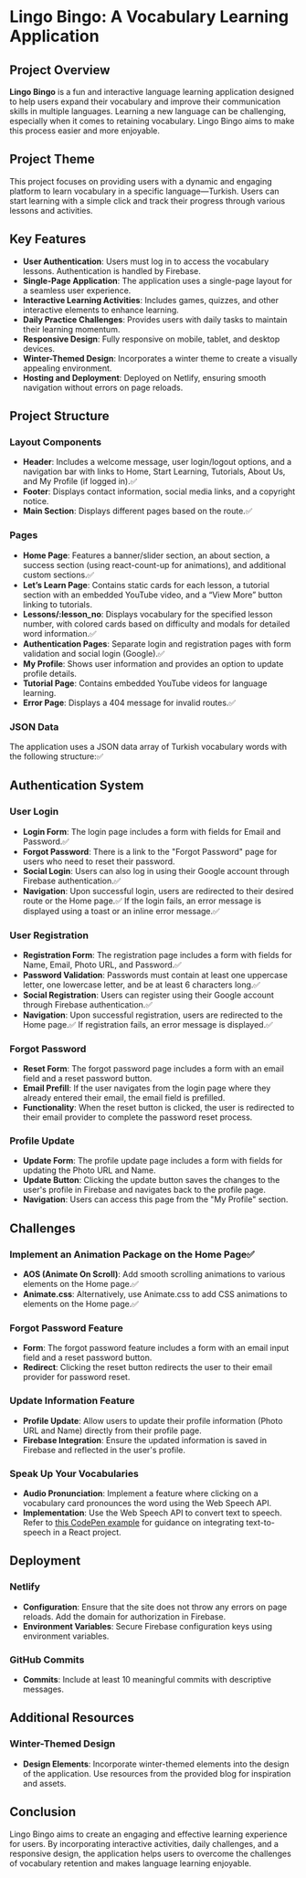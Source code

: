 # Lingo Bingo: A Vocabulary Learning Application

## Project Overview

**Lingo Bingo** is a fun and interactive language learning application designed to help users expand their vocabulary and improve their communication skills in multiple languages. Learning a new language can be challenging, especially when it comes to retaining vocabulary. Lingo Bingo aims to make this process easier and more enjoyable.

## Project Theme

This project focuses on providing users with a dynamic and engaging platform to learn vocabulary in a specific language—Turkish. Users can start learning with a simple click and track their progress through various lessons and activities.

## Key Features

- **User Authentication**: Users must log in to access the vocabulary lessons. Authentication is handled by Firebase.
- **Single-Page Application**: The application uses a single-page layout for a seamless user experience.
- **Interactive Learning Activities**: Includes games, quizzes, and other interactive elements to enhance learning.
- **Daily Practice Challenges**: Provides users with daily tasks to maintain their learning momentum.
- **Responsive Design**: Fully responsive on mobile, tablet, and desktop devices.
- **Winter-Themed Design**: Incorporates a winter theme to create a visually appealing environment.
- **Hosting and Deployment**: Deployed on Netlify, ensuring smooth navigation without errors on page reloads.

## Project Structure

### Layout Components

- **Header**: Includes a welcome message, user login/logout options, and a navigation bar with links to Home, Start Learning, Tutorials, About Us, and My Profile (if logged in).✅
- **Footer**: Displays contact information, social media links, and a copyright notice.
- **Main Section**: Displays different pages based on the route.✅

### Pages

- **Home Page**: Features a banner/slider section, an about section, a success section (using react-count-up for animations), and additional custom sections.✅
- **Let’s Learn Page**: Contains static cards for each lesson, a tutorial section with an embedded YouTube video, and a “View More” button linking to tutorials.
- **Lessons/:lesson_no**: Displays vocabulary for the specified lesson number, with colored cards based on difficulty and modals for detailed word information.✅
- **Authentication Pages**: Separate login and registration pages with form validation and social login (Google).✅
- **My Profile**: Shows user information and provides an option to update profile details.
- **Tutorial Page**: Contains embedded YouTube videos for language learning.
- **Error Page**: Displays a 404 message for invalid routes.✅

### JSON Data

The application uses a JSON data array of Turkish vocabulary words with the following structure:✅

<!-- ```json
[
  {
    "id": "unique_id_1",
    "word": "merhaba",
    "pronunciation": "mer-ha-ba",
    "meaning": "hello",
    "part_of_speech": "noun",
    "difficulty": "easy",
    "lesson_no": 1,
    "when_to_say": "Used as a greeting.",
    "example": "Merhaba! Nasılsın?"
  },
  ...
] -->
## Authentication System

### User Login

- **Login Form**: The login page includes a form with fields for Email and Password.✅
- **Forgot Password**: There is a link to the "Forgot Password" page for users who need to reset their password.
- **Social Login**: Users can also log in using their Google account through Firebase authentication.✅
- **Navigation**: Upon successful login, users are redirected to their desired route or the Home page.✅ If the login fails, an error message is displayed using a toast or an inline error message.✅

### User Registration

- **Registration Form**: The registration page includes a form with fields for Name, Email, Photo URL, and Password.✅
- **Password Validation**: Passwords must contain at least one uppercase letter, one lowercase letter, and be at least 6 characters long.✅
- **Social Registration**: Users can register using their Google account through Firebase authentication.✅
- **Navigation**: Upon successful registration, users are redirected to the Home page.✅ If registration fails, an error message is displayed.✅

### Forgot Password

- **Reset Form**: The forgot password page includes a form with an email field and a reset password button.
- **Email Prefill**: If the user navigates from the login page where they already entered their email, the email field is prefilled.
- **Functionality**: When the reset button is clicked, the user is redirected to their email provider to complete the password reset process.

### Profile Update

- **Update Form**: The profile update page includes a form with fields for updating the Photo URL and Name.
- **Update Button**: Clicking the update button saves the changes to the user's profile in Firebase and navigates back to the profile page.
- **Navigation**: Users can access this page from the "My Profile" section.

## Challenges

### Implement an Animation Package on the Home Page✅

- **AOS (Animate On Scroll)**: Add smooth scrolling animations to various elements on the Home page.✅
- **Animate.css**: Alternatively, use Animate.css to add CSS animations to elements on the Home page.✅

### Forgot Password Feature

- **Form**: The forgot password feature includes a form with an email input field and a reset password button.
- **Redirect**: Clicking the reset button redirects the user to their email provider for password reset.

### Update Information Feature

- **Profile Update**: Allow users to update their profile information (Photo URL and Name) directly from their profile page.
- **Firebase Integration**: Ensure the updated information is saved in Firebase and reflected in the user's profile.

### Speak Up Your Vocabularies

- **Audio Pronunciation**: Implement a feature where clicking on a vocabulary card pronounces the word using the Web Speech API.
- **Implementation**: Use the Web Speech API to convert text to speech. Refer to [this CodePen example](https://codepen.io/Ferdous-Zihad/pen/QWeoRMo) for guidance on integrating text-to-speech in a React project.

## Deployment

### Netlify

- **Configuration**: Ensure that the site does not throw any errors on page reloads. Add the domain for authorization in Firebase.
- **Environment Variables**: Secure Firebase configuration keys using environment variables.

### GitHub Commits

- **Commits**: Include at least 10 meaningful commits with descriptive messages.

## Additional Resources

### Winter-Themed Design

- **Design Elements**: Incorporate winter-themed elements into the design of the application. Use resources from the provided blog for inspiration and assets.

## Conclusion

Lingo Bingo aims to create an engaging and effective learning experience for users. By incorporating interactive activities, daily challenges, and a responsive design, the application helps users to overcome the challenges of vocabulary retention and makes language learning enjoyable.
